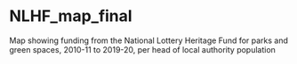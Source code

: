 # NLHF_map_final
Map showing funding from the National Lottery Heritage Fund for parks and green spaces, 2010-11 to 2019-20, per head of local authority population
